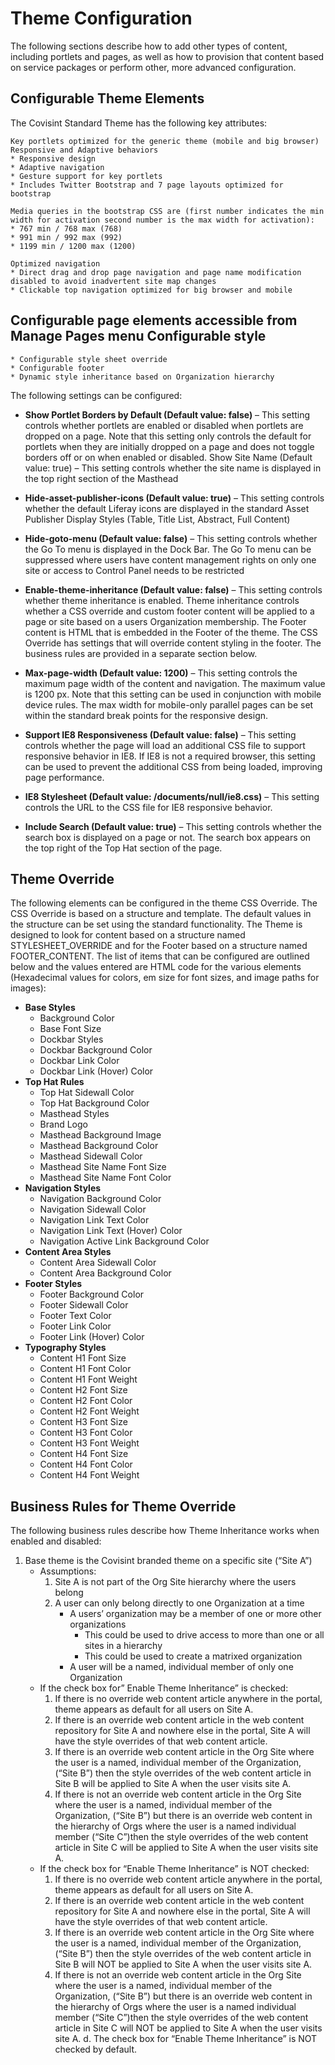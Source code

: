 # Theme Configuration
The following sections describe how to add other types of content, including portlets and pages, as well as how to provision that content based on service packages or perform other, more advanced configuration.

## Configurable Theme Elements
The Covisint Standard Theme has the following key attributes:
```
Key portlets optimized for the generic theme (mobile and big browser) Responsive and Adaptive behaviors
* Responsive design
* Adaptive navigation
* Gesture support for key portlets
* Includes Twitter Bootstrap and 7 page layouts optimized for bootstrap
```
```
Media queries in the bootstrap CSS are (first number indicates the min width for activation second number is the max width for activation):
* 767 min / 768 max (768)
* 991 min / 992 max (992)
* 1199 min / 1200 max (1200)
```
```
Optimized navigation
* Direct drag and drop page navigation and page name modification disabled to avoid inadvertent site map changes
* Clickable top navigation optimized for big browser and mobile
```
## Configurable page elements accessible from Manage Pages menu Configurable style
    * Configurable style sheet override
    * Configurable footer
    * Dynamic style inheritance based on Organization hierarchy             
The following settings can be configured:
* **Show Portlet Borders by Default (Default value: false)** – This setting controls whether portlets are enabled or disabled when portlets are dropped on a page.  Note that this setting only controls the default for portlets when they are initially dropped on a page and does not toggle borders off or on when enabled or disabled. Show Site Name (Default value: true) – This setting controls whether the site name is displayed in the top right section of the Masthead
 
* **Hide-asset-publisher-icons (Default value: true)** – This setting controls whether the default Liferay icons are displayed in the standard Asset Publisher Display Styles (Table, Title List, Abstract, Full Content)
* **Hide-goto-menu (Default value: false)** – This setting controls whether the Go To menu is displayed in the Dock Bar.  The Go To menu can be suppressed where users have content management rights on only one site or access to Control Panel needs to be restricted
* **Enable-theme-inheritance (Default value: false)** – This setting controls whether theme inheritance is enabled.  Theme inheritance controls whether a CSS override and custom footer content will be applied to a page or site based on a users Organization membership.  The Footer content is HTML that is embedded in the Footer of the theme.  The CSS Override has settings that will override content styling in the footer.  The business rules are provided in a separate section below.
* **Max-page-width (Default value: 1200)** – This setting controls the maximum page width of the content and navigation.  The maximum value is 1200 px.  Note that this setting can be used in conjunction with mobile device rules.  The max width for mobile-only parallel pages can be set within the standard break points for the responsive design.
* **Support IE8 Responsiveness (Default value: false)** – This setting controls whether the page will load an additional CSS file to support responsive behavior in IE8.  If IE8 is not a required browser, this setting can be used to prevent the additional CSS from being loaded, improving page performance.
* **IE8 Stylesheet (Default value: /documents/null/ie8.css)** – This setting controls the URL to the CSS file for IE8 responsive behavior.
* **Include Search (Default value: true)** – This setting controls whether the search box is displayed on a page or not.  The search box appears on the top right of the Top Hat section of the page.

## Theme Override
The following elements can be configured in the theme CSS Override.  The CSS Override is based on a structure and template.  The default values in the structure can be set using the standard functionality.  The Theme is designed to look for content based on a structure named STYLESHEET_OVERRIDE and for the Footer based on a structure named FOOTER_CONTENT.  The list of items that can be configured are outlined below and the values entered are HTML code for the various elements (Hexadecimal values for colors, em size for font sizes, and image paths for images):
* **Base Styles**
    * Background Color
    * Base Font Size
    * Dockbar Styles
    * Dockbar Background Color
    * Dockbar Link Color
    * Dockbar Link (Hover) Color
* **Top Hat Rules**
    * Top Hat Sidewall Color
    * Top Hat Background Color
    * Masthead Styles
    * Brand Logo
    * Masthead Background Image
    * Masthead Background Color
    * Masthead Sidewall Color
    * Masthead Site Name Font Size
    * Masthead Site Name Font Color
* **Navigation Styles**
    * Navigation Background Color
    * Navigation Sidewall Color
    * Navigation Link Text Color
    * Navigation Link Text (Hover) Color
    * Navigation Active Link Background Color
* **Content Area Styles**
    * Content Area Sidewall Color
    * Content Area Background Color
* **Footer Styles**
    * Footer Background Color
    * Footer Sidewall Color
    * Footer Text Color
    * Footer Link Color
    * Footer Link (Hover) Color
* **Typography Styles**
    * Content H1 Font Size
    * Content H1 Font Color
    * Content H1 Font Weight
    * Content H2 Font Size
    * Content H2 Font Color
    * Content H2 Font Weight
    * Content H3 Font Size
    * Content H3 Font Color
    * Content H3 Font Weight
    * Content H4 Font Size
    * Content H4 Font Color
    * Content H4 Font Weight

## Business Rules for Theme Override
The following business rules describe how Theme Inheritance works when enabled and disabled:
1. Base theme is the Covisint branded theme on a specific site (“Site A”)
    * Assumptions:
        1. Site A is not part of the Org Site hierarchy where the users belong
        2. A user can only belong directly to one Organization at a time
            * A users’ organization may be a member of one or more other organizations
                * This could be used to drive access to more than one or all sites in a hierarchy
                * This could be used to create a matrixed organization
            * A user will be a named, individual member of only one Organization
    * If the check box for” Enable Theme Inheritance” is checked:
        1. If there is no override web content article anywhere in the portal, theme appears as default for all users on Site A.
        2. If there is an override web content article in the web content repository for Site A and nowhere else in the portal, Site A will have the style overrides of that web content article.
        3. If there is an override web content article in the Org Site where the user is a named, individual member of the Organization, (“Site B”) then the style overrides of the web content article in Site B will be applied to Site A when the user visits site A.
        4. If there is not an override web content article in the Org Site where the user is a named, individual member of the Organization, (“Site B”) but there is an override web content in the hierarchy of Orgs where the user is a named individual member (“Site C”)then the style overrides of the web content article in Site C will be applied to Site A when the user visits site A.
    * If the check box for “Enable Theme Inheritance” is NOT checked:
        1. If there is no override web content article anywhere in the portal, theme appears as default for all users on Site A.
        2. If there is an override web content article in the web content repository for Site A and nowhere else in the portal, Site A will have the style overrides of that web content article.
        3. If there is an override web content article in the Org Site where the user is a named, individual member of the Organization, (“Site B”) then the style overrides of the web content article in Site B will NOT be applied to Site A when the user visits site A.
        4. If there is not an override web content article in the Org Site where the user is a named, individual member of the Organization, (“Site B”) but there is an override web content in the hierarchy of Orgs where the user is a named individual member (“Site C”)then the style overrides of the web content article in Site C will NOT be applied to Site A when the user visits site A.
d.	The check box for “Enable Theme Inheritance” is NOT checked by default.

